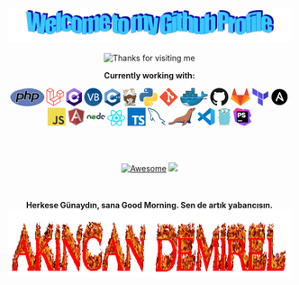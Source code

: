 <!-- "Hero" Header -->
<div align="center">
  <img src="https://github.com/AkincanD/AkincanD/blob/main/welcome.png?raw=true" style="max-width: 100%;" alt="Welcome to my Github Profile" />
  <br />
  <br />

</div>

<!-- Footer -->

<div align="center">

<img height="120" alt="Thanks for visiting me" width="100%" src="https://raw.githubusercontent.com/BrunnerLivio/brunnerlivio/master/images/marquee.svg" />
<br />

**Currently working with:**

<a href="https://www.php.net/" title="PHP"><img src="icons/php.png" /></a>
<a href="https://www.laravel.com/" title="Laravel"><img src="icons/laravel.png" /></a>
<a href="https://visualstudio.microsoft.com" title="Charp"><img src="icons/csharp.png" /></a>
<a href="https://visualstudio.microsoft.com" title="Vbnet"><img src="icons/vbnet.png" /></a>
<a href="https://visualstudio.microsoft.com" title="C++"><img src="icons/cplusplus.png" width="28px" /></a>
<a href="https://getcomposer.org/" title="Composer"><img src="icons/composer.png" /></a>
<a href="https://www.python.org/" title="Python"><img src="icons/python.png" /></a>
<a href="https://git-scm.com/" title="Git"><img src="icons/git.png" /></a>
<a href="https://www.docker.com/" title="Docker"><img src="icons/docker.png" /></a>
<a href="https://github.com/" title="GitHub"><img src="icons/github.png" /></a>
<a href="https://gitlab.com/" title="GitLab"><img src="icons/gitlab.png" /></a>
<a href="https://www.terraform.io/" title="Terraform"><img src="icons/terraform.png" /></a>
<a href="https://www.ansible.com/" title="Ansible"><img src="icons/ansible.png" /></a>
<a href="https://en.wikipedia.org/wiki/JavaScript" title="JavaScript"><img src="icons/javascript.png" /></a>
<a href="https://www.angular.io/" title="TypeScript"><img src="icons/angular.png" /></a>
<a href="https://nodejs.org" title="NodeJS"><img src="icons/nodejs.png" width="32px"/></a>
<a href="https://reactjs.org" title="React"><img src="icons/react.png" width="32px"/></a>
<a href="https://www.typescriptlang.org/" title="TypeScript"><img src="icons/typescript.png" /></a>
<a href="https://www.mysql.com/" title="MySQL"><img src="icons/mysql.png" /></a>
<a href="https://mariadb.org/" title="MariaDB"><img src="icons/mariadb.png" /></a>
<a href="https://code.visualstudio.com/" title="Visual Studio Code"><img src="icons/vscode.png" /></a>
<a href="https://go.dev/" title="Good but i hate"><img src="icons/golang.png" /></a>
<a href="https://www.jetbrains.com/phpstorm/" title="PHPStorm"><img src="icons/phpstorm.png" /></a>

<br />  
<br />
  
[![Awesome](https://awesome.re/badge.svg)](https://akincandemirel.com.tr) ![](https://komarev.com/ghpvc/?username=AkincanD&style=flat-square)
  
<br />  
<br />
<b>Herkese Günaydın, sana Good Morning. Sen de artık yabancısın.</b>
<br>
<img height="120" alt="Thanks for visiting me" width="100%" src="https://github.com/AkincanD/AkincanD/blob/main/icons/akincandemirel.gif?raw=true" />
</div>
